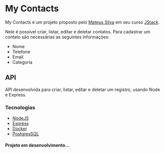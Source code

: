 # My Contacts 
My Contacts é um projeto proposto pelo [Mateus Silva](https://github.com/maateusilva) em seu curso [JStack](https://jstack.com.br/).

Nele é possível criar, listar, editar e deletar contatos. Para cadastrar um contato são necessárias as seguintes informações:
* Nome
* Telefone
* Email 
* Categoria

## API

API desenvolvida para criar, listar, editar e deletar um registro, usando Node e Express.

### Tecnologias 

* [NodeJS](https://nodejs.org/en/)
* [Express](https://expressjs.com/pt-br/)
* [Docker](https://www.docker.com/)
* [PostgresSQL](https://hub.docker.com/_/postgres)


#### Projeto em desenvolvimento...
